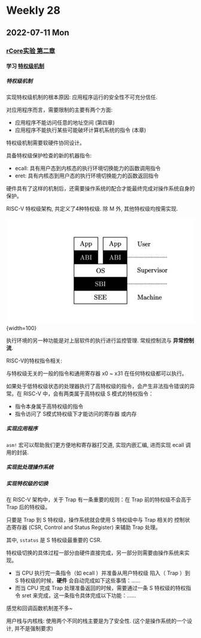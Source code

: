 
# Weekly 28

## 2022-07-11 Mon

### [rCore实验 第二章](https://learningos.github.io/rust-based-os-comp2022/chapter2/index.html)

#### 学习 [特权级机制](https://rcore-os.github.io/rCore-Tutorial-Book-v3/chapter2/1rv-privilege.html)

##### 特权级机制

实现特权级机制的根本原因: 应用程序运行的安全性不可充分信任.

对应用程序而言，需要限制的主要有两个方面:

- 应用程序不能访问任意的地址空间 (第四章)
- 应用程序不能执行某些可能破坏计算机系统的指令 (本章)

特权级机制需要软硬件协同设计。

具备特权级保护检查的新的机器指令:

- ecall: 具有用户态到内核态的执行环境切换能力的函数调用指令
- eret: 具有内核态到用户态的执行环境切换能力的函数返回指令

硬件具有了这样的机制后，还需要操作系统的配合才能最终完成对操作系统自身的保护。

RISC-V 特权级架构, 共定义了4种特权级. 除 M 外, 其他特权级均按需实现.

![执行环境栈与特权级](../assets/PrivilegeStack.png){width=100}

执行环境的另一种功能是对上层软件的执行进行监控管理. 常规控制流与 **异常控制流**.

RISC-V的特权指令相关:

与特权级无关的一般的指令和通用寄存器 x0 ~ x31 在任何特权级都可以执行。

如果处于低特权级状态的处理器执行了高特权级的指令，会产生非法指令错误的异常。在 RISC-V 中，会有两类属于高特权级 S 模式的特权指令：

- 指令本身属于高特权级的指令
- 指令访问了 S模式特权级下才能访问的寄存器 或内存

##### 实现应用程序

`asm!` 宏可以帮助我们更方便地和寄存器打交道, 实现内嵌汇编, 进而实现 ecall 调用的封装.

##### 实现批处理操作系统

##### 实现特权级的切换

在 RISC-V 架构中，关于 Trap 有一条重要的规则：在 Trap 前的特权级不会高于 Trap 后的特权级。

只要是 Trap 到 S 特权级，操作系统就会使用 S 特权级中与 Trap 相关的 控制状态寄存器 (CSR, Control and Status Register) 来辅助 Trap 处理。

其中, `sstatus` 是 S 特权级最重要的 CSR.

特权级切换的具体过程一部分由硬件直接完成，另一部分则需要由操作系统来实现。

- 当 CPU 执行完一条指令（如 ecall ）并准备从用户特权级 陷入（ Trap ）到 S 特权级的时候，**硬件** 会自动完成如下这些事情：......
- 而当 CPU 完成 Trap 处理准备返回的时候，需要通过一条 S 特权级的特权指令 sret 来完成，这一条指令具体完成以下功能：......

感觉和回调函数机制差不多~

用户栈与内核栈: 使用两个不同的栈主要是为了安全性. (这个是操作系统的一个设计, 并不是强制要求)

